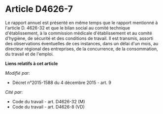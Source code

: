 # Article D4626-7

Le rapport annuel est présenté en même temps que le rapport mentionné à l'article D. 4626-32 et que le bilan social au comité
technique d'établissement, à la commission médicale d'établissement et au comité d'hygiène, de sécurité et des conditions de
travail. Il est transmis, assorti des observations éventuelles de ces instances, dans un délai d'un mois, au directeur
régional des entreprises, de la concurrence, de la consommation, du travail et de l'emploi.

**Liens relatifs à cet article**

_Modifié par_:

  - Décret n°2015-1588 du 4 décembre 2015 - art. 9

_Cité par_:

  - Code du travail - art. D4626-32 (M)
  - Code du travail - art. D4626-8 (VD)
